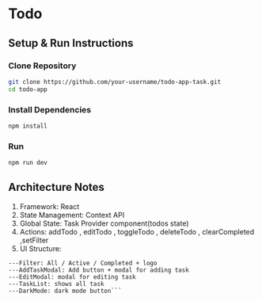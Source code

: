 # Todo

## Setup & Run Instructions

### Clone Repository

```bash
git clone https://github.com/your-username/todo-app-task.git
cd todo-app
```

### Install Dependencies

```bash
npm install
```

### Run

```bash
npm run dev
```

## Architecture Notes

1. Framework: React
2. State Management: Context API
3. Global State: Task Provider component(todos state)
4. Actions: addTodo , editTodo , toggleTodo , deleteTodo , clearCompleted ,setFilter
5. UI Structure:

````---Header: live stats + Darkmode
---Filter: All / Active / Completed + logo
---AddTaskModal: Add button + modal for adding task
---EditModal: modal for editing task
---TaskList: shows all task
---DarkMode: dark mode button```
````
